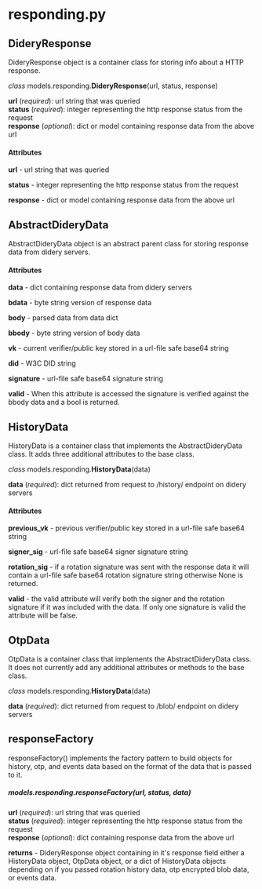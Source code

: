 # responding.py

## DideryResponse

DideryResponse object is a container class for storing info about a HTTP response.

_class_ models.responding.**DideryResponse**(url, status, response)

**url** (_required_): url string that was queried     
**status** (_required_): integer representing the http response status from the request  
**response** (_optional_): dict or model containing response data from the above url  

#### Attributes
**url** - url string that was queried     

**status** - integer representing the http response status from the request

**response** - dict or model containing response data from the above url

## AbstractDideryData

AbstractDideryData object is an abstract parent class for storing response data from didery servers.

#### Attributes

**data** - dict containing response data from didery servers   

**bdata** - byte string version of response data   

**body** - parsed data from data dict   

**bbody** - byte string version of body data   

**vk** - current verifier/public key stored in a url-file safe base64 string   

**did** - W3C DID string   

**signature** - url-file safe base64 signature string   

**valid** - When this attribute is accessed the signature is verified against the bbody data and a bool is returned.

##  HistoryData

HistoryData is a container class that implements the AbstractDideryData class.  It adds three additional attributes to the base class.

_class_ models.responding.**HistoryData**(data)

**data** (_required_): dict returned from request to /history/ endpoint on didery servers 

#### Attributes

**previous_vk** - previous verifier/public key stored in a url-file safe base64 string   

**signer_sig** - url-file safe base64 signer signature string   

**rotation_sig** - if a rotation signature was sent with the response data it will contain a url-file safe base64 rotation signature string otherwise None is returned.

**valid** - the valid attribute will verify both the signer and the rotation signature if it was included with the data.  If only one signature is valid the attribute will be false.

## OtpData

OtpData is a container class that implements the AbstractDideryData class.  It does not currently add any additional attributes or methods to the base class.

_class_ models.responding.**HistoryData**(data)

**data** (_required_): dict returned from request to /blob/ endpoint on didery servers

## responseFactory

responseFactory()  implements the factory pattern to build objects for history, otp, and events data based on the format of the data that is passed to it. 

##### models.responding.responseFactory(url, status, data)
**url** (_required_): url string that was queried     
**status** (_required_): integer representing the http response status from the request  
**response** (_optional_): dict containing response data from the above url

**returns** - DideryResponse object containing in it's response field either a HistoryData object, OtpData object, or a dict of HistoryData objects depending on if you passed rotation history data, otp encrypted blob data, or events data.  
